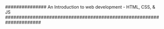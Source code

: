 ############### An Introduction to web development - HTML, CSS, & JS #####################################################################
